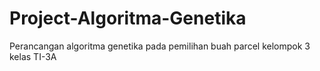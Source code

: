 # Project-Algoritma-Genetika
Perancangan algoritma genetika pada pemilihan buah parcel kelompok 3 kelas TI-3A

